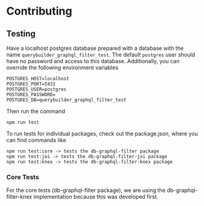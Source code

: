 # Contributing

## Testing
Have a localhost postgres database prepared with a database with the name `querybuilder_graphql_filter_test`. The default `postgres` user should have
no password and access to this database. Additionally, you can override the following environment variables

```
POSTGRES_HOST=localhost
POSTGRES_PORT=5432
POSTGRES_USER=postgres
POSTGRES_PASSWORD=
POSTGRES_DB=querybuilder_graphql_filter_test
```

Then run the command
```
npm run test
```

To run tests for individual packages, check out the package.json, where you can find commands like
```
npm run test:core -> tests the db-graphql-filter package
npm run test:joi -> tests the db-graphql-filter-joi package
npm run test:knex -> tests the db-graphql-filter-knex package
```

### Core Tests
For the core tests (db-graphql-filter package), we are using the db-graphql-filter-knex
implementation because this was developed first.

